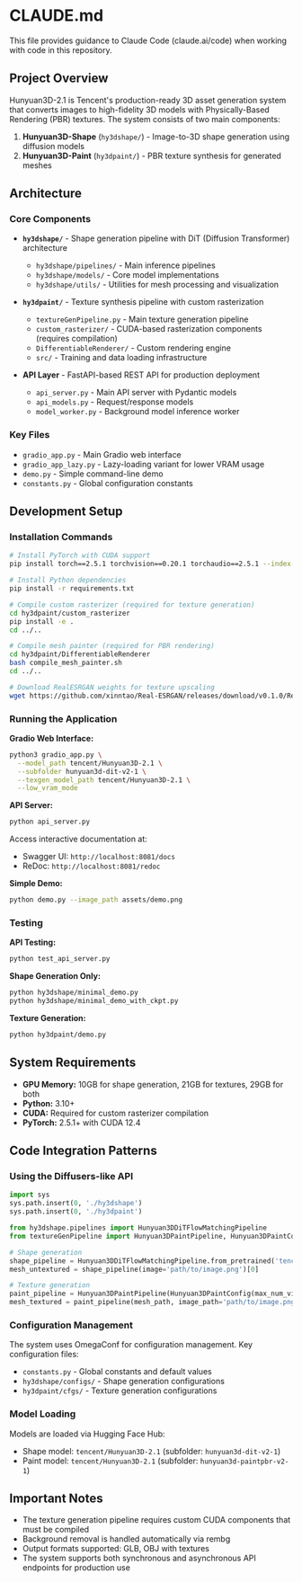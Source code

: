# CLAUDE.md

This file provides guidance to Claude Code (claude.ai/code) when working with code in this repository.

## Project Overview

Hunyuan3D-2.1 is Tencent's production-ready 3D asset generation system that converts images to high-fidelity 3D models with Physically-Based Rendering (PBR) textures. The system consists of two main components:

1. **Hunyuan3D-Shape** (`hy3dshape/`) - Image-to-3D shape generation using diffusion models
2. **Hunyuan3D-Paint** (`hy3dpaint/`) - PBR texture synthesis for generated meshes

## Architecture

### Core Components

- **`hy3dshape/`** - Shape generation pipeline with DiT (Diffusion Transformer) architecture
  - `hy3dshape/pipelines/` - Main inference pipelines
  - `hy3dshape/models/` - Core model implementations
  - `hy3dshape/utils/` - Utilities for mesh processing and visualization

- **`hy3dpaint/`** - Texture synthesis pipeline with custom rasterization
  - `textureGenPipeline.py` - Main texture generation pipeline
  - `custom_rasterizer/` - CUDA-based rasterization components (requires compilation)
  - `DifferentiableRenderer/` - Custom rendering engine
  - `src/` - Training and data loading infrastructure

- **API Layer** - FastAPI-based REST API for production deployment
  - `api_server.py` - Main API server with Pydantic models
  - `api_models.py` - Request/response models
  - `model_worker.py` - Background model inference worker

### Key Files

- `gradio_app.py` - Main Gradio web interface
- `gradio_app_lazy.py` - Lazy-loading variant for lower VRAM usage
- `demo.py` - Simple command-line demo
- `constants.py` - Global configuration constants

## Development Setup

### Installation Commands

```bash
# Install PyTorch with CUDA support
pip install torch==2.5.1 torchvision==0.20.1 torchaudio==2.5.1 --index-url https://download.pytorch.org/whl/cu124

# Install Python dependencies
pip install -r requirements.txt

# Compile custom rasterizer (required for texture generation)
cd hy3dpaint/custom_rasterizer
pip install -e .
cd ../..

# Compile mesh painter (required for PBR rendering)
cd hy3dpaint/DifferentiableRenderer
bash compile_mesh_painter.sh
cd ../..

# Download RealESRGAN weights for texture upscaling
wget https://github.com/xinntao/Real-ESRGAN/releases/download/v0.1.0/RealESRGAN_x4plus.pth -P hy3dpaint/ckpt
```

### Running the Application

**Gradio Web Interface:**
```bash
python3 gradio_app.py \
  --model_path tencent/Hunyuan3D-2.1 \
  --subfolder hunyuan3d-dit-v2-1 \
  --texgen_model_path tencent/Hunyuan3D-2.1 \
  --low_vram_mode
```

**API Server:**
```bash
python api_server.py
```
Access interactive documentation at:
- Swagger UI: `http://localhost:8081/docs`
- ReDoc: `http://localhost:8081/redoc`

**Simple Demo:**
```bash
python demo.py --image_path assets/demo.png
```

### Testing

**API Testing:**
```bash
python test_api_server.py
```

**Shape Generation Only:**
```bash
python hy3dshape/minimal_demo.py
python hy3dshape/minimal_demo_with_ckpt.py
```

**Texture Generation:**
```bash
python hy3dpaint/demo.py
```

## System Requirements

- **GPU Memory:** 10GB for shape generation, 21GB for textures, 29GB for both
- **Python:** 3.10+
- **CUDA:** Required for custom rasterizer compilation
- **PyTorch:** 2.5.1+ with CUDA 12.4

## Code Integration Patterns

### Using the Diffusers-like API

```python
import sys
sys.path.insert(0, './hy3dshape')
sys.path.insert(0, './hy3dpaint')

from hy3dshape.pipelines import Hunyuan3DDiTFlowMatchingPipeline
from textureGenPipeline import Hunyuan3DPaintPipeline, Hunyuan3DPaintConfig

# Shape generation
shape_pipeline = Hunyuan3DDiTFlowMatchingPipeline.from_pretrained('tencent/Hunyuan3D-2.1')
mesh_untextured = shape_pipeline(image='path/to/image.png')[0]

# Texture generation
paint_pipeline = Hunyuan3DPaintPipeline(Hunyuan3DPaintConfig(max_num_view=6, resolution=512))
mesh_textured = paint_pipeline(mesh_path, image_path='path/to/image.png')
```

### Configuration Management

The system uses OmegaConf for configuration management. Key configuration files:
- `constants.py` - Global constants and default values
- `hy3dshape/configs/` - Shape generation configurations
- `hy3dpaint/cfgs/` - Texture generation configurations

### Model Loading

Models are loaded via Hugging Face Hub:
- Shape model: `tencent/Hunyuan3D-2.1` (subfolder: `hunyuan3d-dit-v2-1`)
- Paint model: `tencent/Hunyuan3D-2.1` (subfolder: `hunyuan3d-paintpbr-v2-1`)

## Important Notes

- The texture generation pipeline requires custom CUDA components that must be compiled
- Background removal is handled automatically via rembg
- Output formats supported: GLB, OBJ with textures
- The system supports both synchronous and asynchronous API endpoints for production use